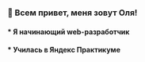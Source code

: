 ### 👋 Всем привет, меня зовут Оля!

#### * Я начинающий web-разработчик
#### * Училась в Яндекс Практикуме

<!--
**paola-21/paola-21** is a ✨ _special_ ✨ repository because its `README.md` (this file) appears on your GitHub profile.

Here are some ideas to get you started:

- 🔭 I’m currently working on ...
- 🌱 I’m currently learning ...
- 👯 I’m looking to collaborate on ...
- 🤔 I’m looking for help with ...
- 💬 Ask me about ...
- 📫 How to reach me: ...
- 😄 Pronouns: ...
- ⚡ Fun fact: ...
-->
